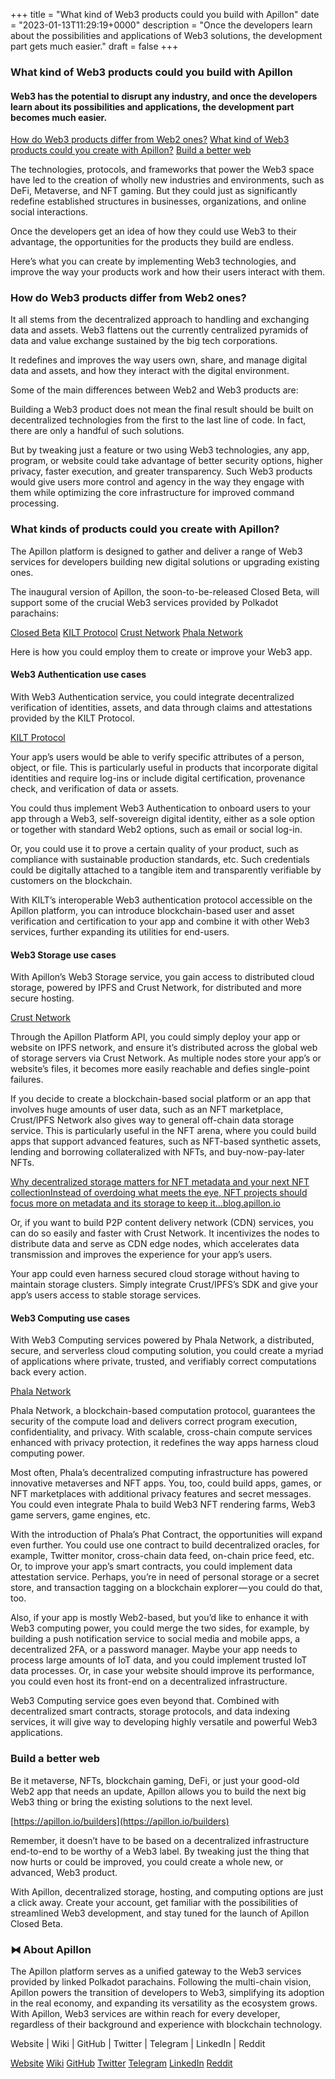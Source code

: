 +++
title = "What kind of Web3 products could you build with Apillon"
date = "2023-01-13T11:29:19+0000"
description = "Once the developers learn about the possibilities and applications of Web3 solutions, the development part gets much easier."
draft = false
+++

### What kind of Web3 products could you build with Apillon


#### Web3 has the potential to disrupt any industry, and once the developers learn about its possibilities and applications, the development part becomes much easier.

[How do Web3 products differ from Web2 ones?](#2f26)
[What kind of Web3 products could you create with Apillon?](#0034)
[Build a better web](#bfb1)

The technologies, protocols, and frameworks that power the Web3 space have led to the creation of wholly new industries and environments, such as DeFi, Metaverse, and NFT gaming. But they could just as significantly redefine established structures in businesses, organizations, and online social interactions.


Once the developers get an idea of how they could use Web3 to their advantage, the opportunities for the products they build are endless.


Here’s what you can create by implementing Web3 technologies, and improve the way your products work and how their users interact with them.


### How do Web3 products differ from Web2 ones?


It all stems from the decentralized approach to handling and exchanging data and assets. Web3 flattens out the currently centralized pyramids of data and value exchange sustained by the big tech corporations.


It redefines and improves the way users own, share, and manage digital data and assets, and how they interact with the digital environment.


Some of the main differences between Web2 and Web3 products are:


Building a Web3 product does not mean the final result should be built on decentralized technologies from the first to the last line of code. In fact, there are only a handful of such solutions.


But by tweaking just a feature or two using Web3 technologies, any app, program, or website could take advantage of better security options, higher privacy, faster execution, and greater transparency. Such Web3 products would give users more control and agency in the way they engage with them while optimizing the core infrastructure for improved command processing.


### What kinds of products could you create with Apillon?


The Apillon platform is designed to gather and deliver a range of Web3 services for developers building new digital solutions or upgrading existing ones.


The inaugural version of Apillon, the soon-to-be-released Closed Beta, will support some of the crucial Web3 services provided by Polkadot parachains:

[Closed Beta](https://app.apillon.io/register)
[KILT Protocol](https://www.kilt.io/)
[Crust Network](https://crust.network/)
[Phala Network](https://www.phala.network/en/)

Here is how you could employ them to create or improve your Web3 app.


#### Web3 Authentication use cases


With Web3 Authentication service, you could integrate decentralized verification of identities, assets, and data through claims and attestations provided by the KILT Protocol.

[KILT Protocol](https://www.kilt.io)

Your app’s users would be able to verify specific attributes of a person, object, or file. This is particularly useful in products that incorporate digital identities and require log-ins or include digital certification, provenance check, and verification of data or assets.


You could thus implement Web3 Authentication to onboard users to your app through a Web3, self-sovereign digital identity, either as a sole option or together with standard Web2 options, such as email or social log-in.


Or, you could use it to prove a certain quality of your product, such as compliance with sustainable production standards, etc. Such credentials could be digitally attached to a tangible item and transparently verifiable by customers on the blockchain.


With KILT’s interoperable Web3 authentication protocol accessible on the Apillon platform, you can introduce blockchain-based user and asset verification and certification to your app and combine it with other Web3 services, further expanding its utilities for end-users.


#### Web3 Storage use cases


With Apillon’s Web3 Storage service, you gain access to distributed cloud storage, powered by IPFS and Crust Network, for distributed and more secure hosting.

[Crust Network](https://crust.network/)

Through the Apillon Platform API, you could simply deploy your app or website on IPFS network, and ensure it’s distributed across the global web of storage servers via Crust Network. As multiple nodes store your app’s or website’s files, it becomes more easily reachable and defies single-point failures.


If you decide to create a blockchain-based social platform or an app that involves huge amounts of user data, such as an NFT marketplace, Crust/IPFS Network also gives way to general off-chain data storage service. This is particularly useful in the NFT arena, where you could build apps that support advanced features, such as NFT-based synthetic assets, lending and borrowing collateralized with NFTs, and buy-now-pay-later NFTs.

[Why decentralized storage matters for NFT metadata and your next NFT collectionInstead of overdoing what meets the eye, NFT projects should focus more on metadata and its storage to keep it…blog.apillon.io](https://blog.apillon.io/why-decentralized-storage-matters-for-nft-metadata-and-your-next-nft-collection-b7b90fc3762)

Or, if you want to build P2P content delivery network (CDN) services, you can do so easily and faster with Crust Network. It incentivizes the nodes to distribute data and serve as CDN edge nodes, which accelerates data transmission and improves the experience for your app’s users.


Your app could even harness secured cloud storage without having to maintain storage clusters. Simply integrate Crust/IPFS’s SDK and give your app’s users access to stable storage services.


#### Web3 Computing use cases


With Web3 Computing services powered by Phala Network, a distributed, secure, and serverless cloud computing solution, you could create a myriad of applications where private, trusted, and verifiably correct computations back every action.

[Phala Network](https://www.phala.network/en/)

Phala Network, a blockchain-based computation protocol, guarantees the security of the compute load and delivers correct program execution, confidentiality, and privacy. With scalable, cross-chain compute services enhanced with privacy protection, it redefines the way apps harness cloud computing power.


Most often, Phala’s decentralized computing infrastructure has powered innovative metaverses and NFT apps. You, too, could build apps, games, or NFT marketplaces with additional privacy features and secret messages. You could even integrate Phala to build Web3 NFT rendering farms, Web3 game servers, game engines, etc.


With the introduction of Phala’s Phat Contract, the opportunities will expand even further. You could use one contract to build decentralized oracles, for example, Twitter monitor, cross-chain data feed, on-chain price feed, etc. Or, to improve your app’s smart contracts, you could implement data attestation service. Perhaps, you’re in need of personal storage or a secret store, and transaction tagging on a blockchain explorer — you could do that, too.


Also, if your app is mostly Web2-based, but you’d like to enhance it with Web3 computing power, you could merge the two sides, for example, by building a push notification service to social media and mobile apps, a decentralized 2FA, or a password manager. Maybe your app needs to process large amounts of IoT data, and you could implement trusted IoT data processes. Or, in case your website should improve its performance, you could even host its front-end on a decentralized infrastructure.


Web3 Computing service goes even beyond that. Combined with decentralized smart contracts, storage protocols, and data indexing services, it will give way to developing highly versatile and powerful Web3 applications.


### Build a better web


Be it metaverse, NFTs, blockchain gaming, DeFi, or just your good-old Web2 app that needs an update, Apillon allows you to build the next big Web3 thing or bring the existing solutions to the next level.

[https://apillon.io/builders](https://apillon.io/builders)

Remember, it doesn’t have to be based on a decentralized infrastructure end-to-end to be worthy of a Web3 label. By tweaking just the thing that now hurts or could be improved, you could create a whole new, or advanced, Web3 product.


With Apillon, decentralized storage, hosting, and computing options are just a click away. Create your account, get familiar with the possibilities of streamlined Web3 development, and stay tuned for the launch of Apillon Closed Beta.


### ⧓ About Apillon


The Apillon platform serves as a unified gateway to the Web3 services provided by linked Polkadot parachains. Following the multi-chain vision, Apillon powers the transition of developers to Web3, simplifying its adoption in the real economy, and expanding its versatility as the ecosystem grows. With Apillon, Web3 services are within reach for every developer, regardless of their background and experience with blockchain technology.


Website | Wiki | GitHub | Twitter | Telegram | LinkedIn | Reddit

[Website](https://apillon.io/)
[Wiki](https://wiki.apillon.io/)
[GitHub](https://github.com/Apillon-web3)
[Twitter](https://twitter.com/apillon)
[Telegram](https://t.me/Apillon)
[LinkedIn](https://www.linkedin.com/company/apillon/)
[Reddit](https://www.reddit.com/r/apillon/)